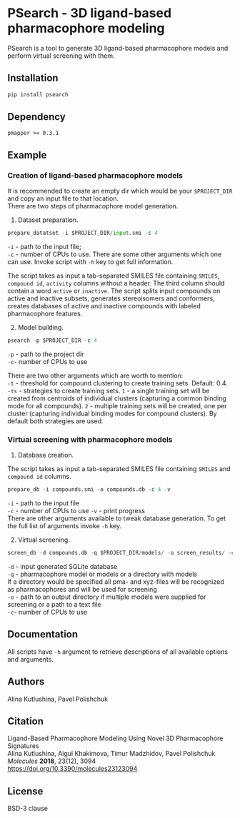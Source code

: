 # PSearch - 3D ligand-based pharmacophore modeling

PSearch is a tool to generate 3D ligand-based pharmacophore models and perform virtual screening with them.

## Installation

```bash
pip install psearch
```

## Dependency

`pmapper >= 0.3.1`

## Example

### Creation of ligand-based pharmacophore models
It is recommended to create an empty dir which would be your `$PROJECT_DIR` and copy an input file to that location.  
There are two steps of pharmacophore model generation.  

1. Dataset preparation. 

```python
prepare_datatset -i $PROJECT_DIR/input.smi -c 4
```
`-i` - path to the input file;  
`-c` - number of CPUs to use.
There are some other arguments which one can use. Invoke script with `-h` key to get full information.  

The script takes as input a tab-separated SMILES file containing `SMILES`, `compound id`, `activity` columns without a header. 
The third column should contain a word `active` or `inactive`.
The script splits input compounds on active and inactive subsets, generates stereoisomers and conformers, creates databases of active and inactive compounds with labeled pharmacophore features.  

2. Model building.  

```python
psearch -p $PROJECT_DIR -c 4
```
`-p` - path to the project dir  
`-c`- number of CPUs to use

There are two other arguments which are worth to mention:  
`-t` - threshold for compound clustering to create training sets. Default: 0.4.  
`-ts` - strategies to create training sets. `1` - a single training set will be created from centroids of individual clusters (capturing a common binding mode for all compounds). `2` - multiple training sets will be created, one per cluster (capturing individual binding modes for compound clusters).
By default both strategies are used.  

### Virtual screening with pharmacophore models 

1. Database creation. 

The script takes as input a tab-separated SMILES file containing `SMILES` and `compound id` columns.

```python
prepare_db -i compounds.smi -o compounds.db -c 4 -v
```
`-i` - path to the input file  
`-c` - number of CPUs to use
`-v` - print progress  
There are other arguments available to tweak database generation. To get the full list of arguments invoke `-h` key.
 
2. Virtual screening.
  
```python
screen_db -d compounds.db -q $PROJECT_DIR/models/ -o screen_results/ -c 4
```
`-d` - input generated SQLite database  
`-q` - pharmacophore model or models or a directory with models   
If a directory would be specified all pma- and xyz-files will be recognized as pharmacophores and will be used for screening  
`-o` - path to an output directory if multiple models were supplied for screening or a path to a text file    
`-c`- number of CPUs to use

## Documentation

All scripts have `-h` argument to retrieve descriptions of all available options and arguments.

## Authors
Alina Kutlushina, Pavel Polishchuk

## Citation
Ligand-Based Pharmacophore Modeling Using Novel 3D Pharmacophore Signatures  
Alina Kutlushina, Aigul Khakimova, Timur Madzhidov, Pavel Polishchuk  
*Molecules* **2018**, 23(12), 3094  
https://doi.org/10.3390/molecules23123094

## License
BSD-3 clause
